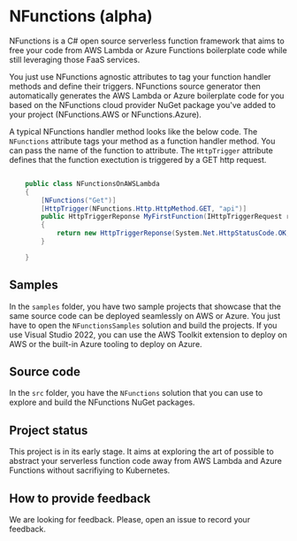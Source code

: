# NFunctions (alpha)

NFunctions is a C# open source serverless function framework that aims to free your code from AWS Lambda or Azure Functions
boilerplate code while still leveraging those FaaS services.

You just use NFunctions agnostic attributes to tag your function handler methods and define their triggers. 
NFunctions source generator then automatically generates the AWS Lambda or Azure boilerplate code for you based
on the NFunctions cloud provider NuGet package you've added to your project (NFunctions.AWS or NFunctions.Azure).

A typical NFunctions handler method looks like the below code. The `NFunctions` attribute tags your method
as a function handler method. You can pass the name of the function to attribute. The `HttpTrigger` attribute
defines that the function exectution is triggered by a GET http request.

```csharp

    public class NFunctionsOnAWSLambda
    {
        [NFunctions("Get")]
        [HttpTrigger(NFunctions.Http.HttpMethod.GET, "api")]
        public HttpTriggerReponse MyFirstFunction(IHttpTriggerRequest request)
        {
            return new HttpTriggerReponse(System.Net.HttpStatusCode.OK, "Hello from NFunction");
        }

    }
```

## Samples

In the `samples` folder, you have two sample projects that showcase that the same source code can be deployed
seamlessly on AWS or Azure. You just have to open the `NFunctionsSamples` solution and build the projects.
If you use Visual Studio 2022, you can use the AWS Toolkit extension to deploy on AWS or the built-in Azure 
tooling to deploy on Azure.

## Source code

In the `src` folder, you have the `NFunctions` solution that you can use to explore and build the NFunctions
NuGet packages.

## Project status

This project is in its early stage. It aims at exploring the art of possible to abstract your serverless function 
code away from AWS Lambda and Azure Functions without sacrifiying to Kubernetes.

## How to provide feedback

We are looking for feedback. Please, open an issue to record your feedback.